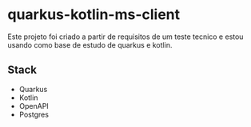# quarkus-kotlin-ms-client
Este projeto foi criado a partir de requisitos de um teste tecnico e estou usando como base de estudo de quarkus e kotlin.

## Stack
- Quarkus
- Kotlin
- OpenAPI
- Postgres
